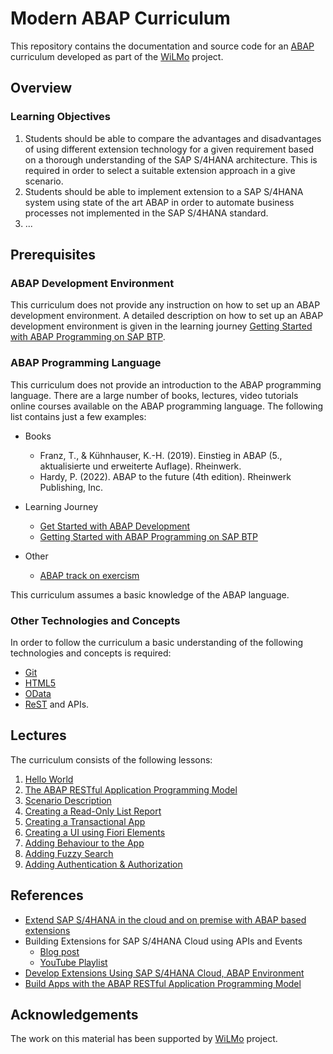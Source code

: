 # Modern ABAP Curriculum

This repository contains the documentation and source code for an [ABAP](https://en.wikipedia.org/wiki/ABAP)
curriculum developed as part of the [WiLMo](https://www.dh.nrw/kooperationen/OERContent.nrw%202021-95) project.

## Overview

### Learning Objectives

1. Students should be able to compare the advantages and disadvantages of using different extension technology for a given requirement
   based on a thorough understanding of the SAP S/4HANA architecture. This is required in order to select
   a suitable extension approach in a give scenario.
1. Students should be able to implement extension to a SAP S/4HANA system using state of the art ABAP in order to
   automate business processes not implemented in the SAP S/4HANA standard.
1. ...

## Prerequisites

### ABAP Development Environment

This curriculum does not provide any instruction on how to set up an ABAP development environment.
A detailed description on how to set up an ABAP development environment is given in the learning journey
[Getting Started with ABAP Programming on SAP BTP](https://learning.sap.com/learning-journey/get-started-with-abap-programming-on-sap-btp).

### ABAP Programming Language

This curriculum does not provide an introduction to the ABAP programming language. There are a large number
of books, lectures, video tutorials online courses available on the ABAP programming language. The following
list contains just a few examples:

- Books

  - Franz, T., & Kühnhauser, K.-H. (2019). Einstieg in ABAP (5., aktualisierte und erweiterte Auflage). Rheinwerk.
  - Hardy, P. (2022). ABAP to the future (4th edition). Rheinwerk Publishing, Inc.

- Learning Journey

  - [Get Started with ABAP Development](https://developers.sap.com/mission.abap-dev-get-started.html)
  - [Getting Started with ABAP Programming on SAP BTP](https://learning.sap.com/learning-journey/get-started-with-abap-programming-on-sap-btp)

- Other
  - [ABAP track on exercism](https://exercism.org/tracks/abap)

This curriculum assumes a basic knowledge of the ABAP language.

### Other Technologies and Concepts

In order to follow the curriculum a basic understanding of the following technologies and concepts is required:

- [Git](https://en.wikipedia.org/wiki/Git)
- [HTML5](https://en.wikipedia.org/wiki/HTML5)
- [OData](https://www.odata.org/)
- [ReST](https://en.wikipedia.org/wiki/Representational_state_transfer) and APIs.

## Lectures

The curriculum consists of the following lessons:

1. [Hello World](./docs/hello_world.md)
1. [The ABAP RESTful Application Programming Model](./docs/abap_rap.md)
1. [Scenario Description](./docs/scenario_description.md)
1. [Creating a Read-Only List Report](./docs/ro_list_report.md)
1. [Creating a Transactional App](./docs/transactional_app.md)
1. [Creating a UI using Fiori Elements](./docs/fiori_ui.md)
1. [Adding Behaviour to the App](./docs/adding_behaviour.md)
1. [Adding Fuzzy Search](./docs/common_capbilities.md)
1. [Adding Authentication & Authorization](./docs/authentication.md)

## References

- [Extend SAP S/4HANA in the cloud and on premise with ABAP based extensions](https://www.sap.com/documents/2022/10/52e0cd9b-497e-0010-bca6-c68f7e60039b.html)
- Building Extensions for SAP S/4HANA Cloud using APIs and Events
  - [Blog post](https://blogs.sap.com/2019/10/22/building-extensions-for-the-intelligent-enterprise-on-sap-cloud-platform/)
  - [YouTube Playlist](https://www.youtube.com/playlist?list=PLkzo92owKnVxiagp35AcwoxOlX0J4hLyY)
- [Develop Extensions Using SAP S/4HANA Cloud, ABAP Environment](https://learning.sap.com/learning-journey/develop-extensions-using-sap-s-4hana-cloud-abap-environment)
- [Build Apps with the ABAP RESTful Application Programming Model](https://open.sap.com/courses/cp13)

## Acknowledgements

The work on this material has been supported by [WiLMo](https://www.dh.nrw/kooperationen/OERContent.nrw%202021-95) project.
